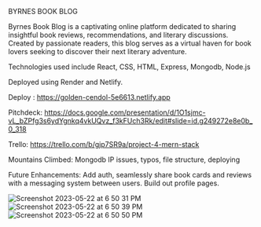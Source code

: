BYRNES BOOK BLOG

Byrnes Book Blog is a captivating online platform dedicated to sharing insightful book reviews, recommendations, and literary discussions. Created by passionate readers, this blog serves as a virtual haven for book lovers seeking to discover their next literary adventure.

Technologies used include React, CSS, HTML, Express, Mongodb, Node.js

Deployed using Render and Netlify.

Deploy : https://golden-cendol-5e6613.netlify.app

Pitchdeck: https://docs.google.com/presentation/d/1O1sjmc-vL_bZPfg3s6ydYgnkq4vkUQvz_f3kFUch3Rk/edit#slide=id.g249272e8e0b_0_318

Trello: https://trello.com/b/gjp7SR9a/project-4-mern-stack

Mountains Climbed: Mongodb IP issues, typos, file structure, deploying 

Future Enhancements: Add auth, seamlessly share book cards and reviews with a messaging system between users. Build out profile pages.




![Screenshot 2023-05-22 at 6 50 31 PM](https://github.com/ryanbyrne28/bookblog-client/assets/128634690/f5a0108d-850d-411b-8496-e33c4a75c047)
![Screenshot 2023-05-22 at 6 50 39 PM](https://github.com/ryanbyrne28/bookblog-client/assets/128634690/0233fe0a-3143-43db-8bca-cd062966641e)
![Screenshot 2023-05-22 at 6 50 50 PM](https://github.com/ryanbyrne28/bookblog-client/assets/128634690/f40e76d7-9059-4188-8943-a3312c395737)
